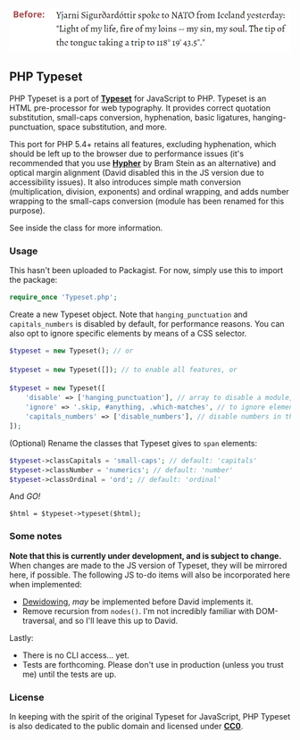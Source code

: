 ![](before_after.gif)

## PHP Typeset

PHP Typeset is a port of **[Typeset](https://github.com/davidmerfield/Typeset)** for JavaScript to PHP. Typeset is an HTML pre-processor for web typography. It provides correct quotation substitution, small-caps conversion, hyphenation, basic ligatures, hanging-punctuation, space substitution, and more.

This port for PHP 5.4+ retains all features, excluding hyphenation, which should be left up to the browser due to performance issues (it's recommended that you use **[Hypher](https://github.com/bramstein/hypher)** by Bram Stein as an alternative) and optical margin alignment (David disabled this in the JS version due to accessibility issues). It also introduces simple math conversion (multiplication, division, exponents) and ordinal wrapping, and adds number wrapping to the small-caps conversion (module has been renamed for this purpose).

See inside the class for more information.

### Usage

This hasn't been uploaded to Packagist. For now, simply use this to import the package:

```php
require_once 'Typeset.php';
```

Create a new Typeset object. Note that `hanging_punctuation` and `capitals_numbers` is disabled by default, for performance reasons. You can also opt to ignore specific elements by means of a CSS selector.

```php
$typeset = new Typeset(); // or

$typeset = new Typeset([]); // to enable all features, or

$typeset = new Typeset([
    'disable' => ['hanging_punctuation'], // array to disable a module, or
    'ignore' => '.skip, #anything, .which-matches', // to ignore elements, or
    'capitals_numbers' => ['disable_numbers'], // disable numbers in the capitals_numbers module.
]);
```

(Optional) Rename the classes that Typeset gives to `span` elements:

```php
$typeset->classCapitals = 'small-caps'; // default: 'capitals'
$typeset->classNumber = 'numerics'; // default: 'number'
$typeset->classOrdinal = 'ord'; // default: 'ordinal'
```

And *GO!*

```
$html = $typeset->typeset($html);
```

### Some notes

**Note that this is currently under development, and is subject to change.** When changes are made to the JS version of Typeset, they will be mirrored here, if possible. The following JS to-do items will also be incorporated here when implemented:

- [Dewidowing](https://github.com/davidmerfield/Typeset/issues/34), *may* be implemented before David implements it.
- Remove recursion from `nodes()`. I'm not incredibly familiar with DOM-traversal, and so I'll leave this up to David.

Lastly:

- There is no CLI access... yet.
- Tests are forthcoming. Please don't use in production (unless you trust me) until the tests are up.

### License

In keeping with the spirit of the original Typeset for JavaScript, PHP Typeset is also dedicated to the public domain and licensed under **[CC0](LICENSE.md)**.